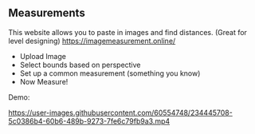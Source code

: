 ## Measurements
This website allows you to paste in images and find distances. (Great for level designing)
https://imagemeasurement.online/

- Upload Image
- Select bounds based on perspective
- Set up a common measurement (something you know) 
- Now Measure! 

Demo:

https://user-images.githubusercontent.com/60554748/234445708-5c0386b4-60b6-489b-9273-7fe6c79fb9a3.mp4

